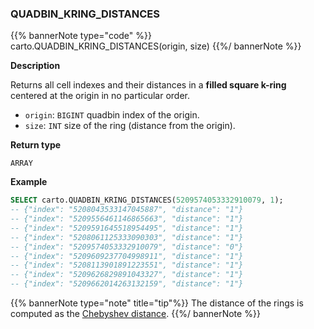 ### QUADBIN_KRING_DISTANCES

{{% bannerNote type="code" %}}
carto.QUADBIN_KRING_DISTANCES(origin, size)
{{%/ bannerNote %}}

**Description**

Returns all cell indexes and their distances in a **filled square k-ring** centered at the origin in no particular order.

* `origin`: `BIGINT` quadbin index of the origin.
* `size`: `INT` size of the ring (distance from the origin).

**Return type**

`ARRAY`

**Example**

```sql
SELECT carto.QUADBIN_KRING_DISTANCES(5209574053332910079, 1);
-- {"index": "5208043533147045887", "distance": "1"}
-- {"index": "5209556461146865663", "distance": "1"}
-- {"index": "5209591645518954495", "distance": "1"}
-- {"index": "5208061125333090303", "distance": "1"}
-- {"index": "5209574053332910079", "distance": "0"}
-- {"index": "5209609237704998911", "distance": "1"}
-- {"index": "5208113901891223551", "distance": "1"}
-- {"index": "5209626829891043327", "distance": "1"}
-- {"index": "5209662014263132159", "distance": "1"}
```

{{% bannerNote type="note" title="tip"%}}
The distance of the rings is computed as the [Chebyshev distance](https://en.wikipedia.org/wiki/Chebyshev_distance).
{{%/ bannerNote %}}
